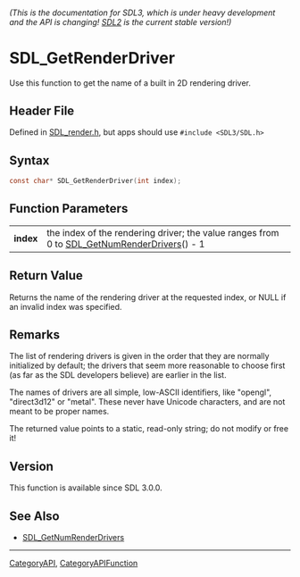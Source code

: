 ###### (This is the documentation for SDL3, which is under heavy development and the API is changing! [SDL2](https://wiki.libsdl.org/SDL2/) is the current stable version!)
# SDL_GetRenderDriver

Use this function to get the name of a built in 2D rendering driver.

## Header File

Defined in [SDL_render.h](https://github.com/libsdl-org/SDL/blob/main/include/SDL3/SDL_render.h), but apps should use `#include <SDL3/SDL.h>`

## Syntax

```c
const char* SDL_GetRenderDriver(int index);

```

## Function Parameters

|               |                                                                                                                        |
| ------------- | ---------------------------------------------------------------------------------------------------------------------- |
| **index**     | the index of the rendering driver; the value ranges from 0 to [SDL_GetNumRenderDrivers](SDL_GetNumRenderDrivers)() - 1 |

## Return Value

Returns the name of the rendering driver at the requested index, or NULL if
an invalid index was specified.

## Remarks

The list of rendering drivers is given in the order that they are normally
initialized by default; the drivers that seem more reasonable to choose
first (as far as the SDL developers believe) are earlier in the list.

The names of drivers are all simple, low-ASCII identifiers, like "opengl",
"direct3d12" or "metal". These never have Unicode characters, and are not
meant to be proper names.

The returned value points to a static, read-only string; do not modify or
free it!

## Version

This function is available since SDL 3.0.0.

## See Also

* [SDL_GetNumRenderDrivers](SDL_GetNumRenderDrivers)

----
[CategoryAPI](CategoryAPI), [CategoryAPIFunction](CategoryAPIFunction)

